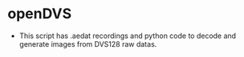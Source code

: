 # openDVS

- This script has .aedat recordings and python code to decode and generate images from DVS128 raw datas.
